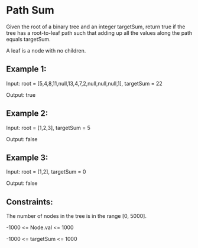 # Path Sum

Given the root of a binary tree and an integer targetSum, return true if the tree has a root-to-leaf path such that adding up all the values along the path equals targetSum.

A leaf is a node with no children.

## Example 1:


Input: root = [5,4,8,11,null,13,4,7,2,null,null,null,1], targetSum = 22

Output: true

## Example 2:


Input: root = [1,2,3], targetSum = 5

Output: false

## Example 3:

Input: root = [1,2], targetSum = 0

Output: false

## Constraints:

The number of nodes in the tree is in the range [0, 5000].

-1000 <= Node.val <= 1000

-1000 <= targetSum <= 1000